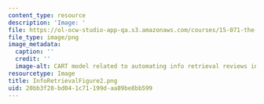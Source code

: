 ```yaml
---
content_type: resource
description: 'Image: '
file: https://ol-ocw-studio-app-qa.s3.amazonaws.com/courses/15-071-the-analytics-edge-spring-2017/20bb3f28bd041c71199daa89be8bb599_InfoRetrievalFigure2.png
file_type: image/png
image_metadata:
  caption: ''
  credit: ''
  image-alt: CART model related to automating info retrieval reviews in medical literature.
resourcetype: Image
title: InfoRetrievalFigure2.png
uid: 20bb3f28-bd04-1c71-199d-aa89be8bb599
---
```


